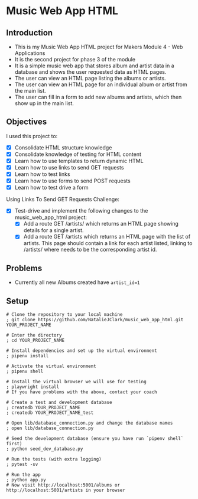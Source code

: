# Music Web App HTML

## Introduction

- This is my Music Web App HTML project for Makers Module 4 - Web Applications
- It is the second project for phase 3 of the module
- It is a simple music web app that stores album and artist data in a database and shows the user requested data as HTML pages.
- The user can view an HTML page listing the albums or artists.
- The user can view an HTML page for an individual album or artist from the main list.
- The user can fill in a form to add new albums and artists, which then show up in the main list.

## Objectives

I used this project to:
- [x] Consolidate HTML structure knowledge
- [x] Consolidate knowledge of testing for HTML content
- [x] Learn how to use templates to return dynamic HTML
- [x] Learn how to use links to send GET requests
- [x] Learn how to test links
- [x] Learn how to use forms to send POST requests
- [x] Learn how to test drive a form

Using Links To Send GET Requests Challenge:
- [x] Test-drive and implement the following changes to the music_web_app_html project:
  - [x] Add a route GET /artists/<id> which returns an HTML page showing details for a single artist.
  - [x] Add a route GET /artists which returns an HTML page with the list of artists. This page should contain a link for each artist listed, linking to /artists/<id> where <id> needs to be the corresponding artist id.

## Problems

- Currently all new Albums created have `artist_id=1`

## Setup

```shell
# Clone the repository to your local machine
; git clone https://github.com/NatalieJClark/music_web_app_html.git YOUR_PROJECT_NAME

# Enter the directory
; cd YOUR_PROJECT_NAME

# Install dependencies and set up the virtual environment
; pipenv install

# Activate the virtual environment
; pipenv shell

# Install the virtual browser we will use for testing
; playwright install
# If you have problems with the above, contact your coach

# Create a test and development database
; createdb YOUR_PROJECT_NAME
; createdb YOUR_PROJECT_NAME_test

# Open lib/database_connection.py and change the database names
; open lib/database_connection.py

# Seed the development database (ensure you have run `pipenv shell` first)
; python seed_dev_database.py

# Run the tests (with extra logging)
; pytest -sv

# Run the app
; python app.py
# Now visit http://localhost:5001/albums or http://localhost:5001/artists in your browser

```

